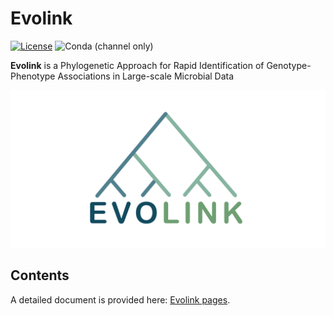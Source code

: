# Evolink

[![License](https://img.shields.io/badge/License-BSD%203--Clause-blue.svg)](https://opensource.org/licenses/BSD-3-Clause)
![Conda (channel only)](https://img.shields.io/conda/vn/bioconda/evolink)

**Evolink** is a Phylogenetic Approach for Rapid Identification of Genotype-Phenotype Associations in Large-scale Microbial Data

![Evolink](img/Logo.jpg)


## Contents

A detailed document is provided here: [Evolink pages](https://nlm-irp-jianglab.github.io/Evolink).

